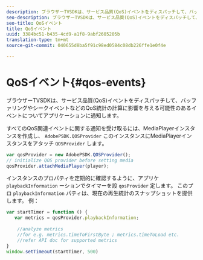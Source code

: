 ```yaml
---
description: ブラウザーTVSDKは、サービス品質(QoS)イベントをディスパッチして、バッファリングやシークイベントなどのQoS統計の計算に影響を与える可能性のあるイベントについてアプリケーションに通知します。
seo-description: ブラウザーTVSDKは、サービス品質(QoS)イベントをディスパッチして、バッファリングやシークイベントなどのQoS統計の計算に影響を与える可能性のあるイベントについてアプリケーションに通知します。
seo-title: QoSイベント
title: QoSイベント
uuid: 3384bc51-b435-4cd9-a1f8-9abf2605205b
translation-type: tm+mt
source-git-commit: 040655d8ba5f91c98ed0584c08db226ffe1e0f4e

---
```



# QoSイベント{#qos-events}

ブラウザーTVSDKは、サービス品質(QoS)イベントをディスパッチして、バッファリングやシークイベントなどのQoS統計の計算に影響を与える可能性のあるイベントについてアプリケーションに通知します。

すべてのQoS関連イベントに関する通知を受け取るには、MediaPlayerインスタンスを作成し、 `AdobePSDK.QOSProvider` このインスタンスにMediaPlayerインスタンスをアタッチ `QOSProvider` します。

```js
var qosProvider = new AdobePSDK.QOSProvider(); 
// initialize QOS provider before setting media  
qosProvider.attachMediaPlayer(player);
```

インスタンスのプロパティを定期的に確認するように、アプリケ `playbackInformation` ーションでタイマーを設 `qosProvider` 定します。 このプロ `playbackInformation` パティは、現在の再生統計のスナップショットを提供します。 例：

```js
var startTimer = function () { 
   var metrics = qosProvider.playbackInformation; 
 
    //analyze metrics 
    //for e.g. metrics.timeToFirstByte ; metrics.timeToLoad etc.  
    //refer API doc for supported metrics  
} 
window.setTimeout(startTimer, 500) 
```

